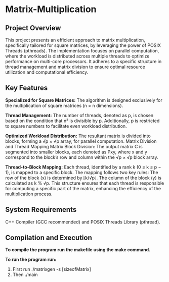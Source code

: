 # Matrix-Multiplication
## Project Overview
This project presents an efficient approach to matrix multiplication, specifically tailored for square matrices, by leveraging the power of POSIX Threads (pthreads). The implementation focuses on parallel computation, where the workload is distributed across multiple threads to optimize performance on multi-core processors. It adheres to a specific structure in thread management and matrix division to ensure optimal resource utilization and computational efficiency.

## Key Features
**Specialized for Square Matrices:** The algorithm is designed exclusively for the multiplication of square matrices (n × n dimensions).

**Thread Management:** The number of threads, denoted as p, is chosen based on the condition that n² is divisible by p. Additionally, p is restricted to square numbers to facilitate even workload distribution.

**Optimized Workload Distribution:** The resultant matrix is divided into blocks, forming a √p × √p array, for parallel computation.
Matrix Division and Thread Mapping
Matrix Block Division: The output matrix C is segmented into smaller blocks, each denoted as Pxy, where x and y correspond to the block’s row and column within the √p × √p block array.

**Thread-to-Block Mapping:** Each thread, identified by a rank k (0 ≤ k ≤ p − 1), is mapped to a specific block. The mapping follows two key rules:
The row of the block (x) is determined by ⌊k/√p⌋.
The column of the block (y) is calculated as k % √p.
This structure ensures that each thread is responsible for computing a specific part of the matrix, enhancing the efficiency of the multiplication process.

## System Requirements
C++ Compiler (GCC recommended) and POSIX Threads Library (pthread).

## Compilation and Execution
**To compile the program run the makefile using the make command.**

**To run the program run:**
1) First run ./matrixgen -s [sizeofMatrix]
2) Then ./main

